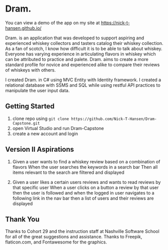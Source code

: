 
# Dram.
You can view a demo of the app on my site at https://nick-t-hansen.github.io/

Dram. is an application that was developed to support aspiring and experienced whiskey collectors and tasters catalog their whiskey collection. As a fan of scotch, I know how difficult it is to be able to talk about whiskey. Everyone has varying experience in articulating flavors in whiskey which can be attributed to practice and palete. Dram. aims to create a more standard profile for novice and experienced alike to compare their reviews of whiskeys with others.

I created Dram. in C# using MVC Entity with Identity framework. I created a relational database with SSMS and SQL while using restful API practices to manipulate the user input data.


## Getting Started
1. clone repo using `git clone https://github.com/Nick-T-Hansen/Dram-Capstone.git`
2. open Virtual Studio and run Dram-Capstone
6. create a new account and login

## Version II Aspirations
1. Given a user wants to find a whiskey review based on a combination of flavors
    When the user searches the keywords in a search bar
    Then all items relevant to the search are filtered and displayed

1. Given a user likes a certain users reviews and wants to read reviews by that specific user
    When a user clicks on a button a review by that user
    then the user is followed
    and when the logged in user navigates to a following link in the nav bar
    then a list of users and their reviews are displayed

## Thank You
Thanks to Cohort 29 and the instruction staff at Nashville Software School for all of the great suggestions and assistance.
Thanks to Freepik, flaticon.com, and Fontawesome for the graphics.